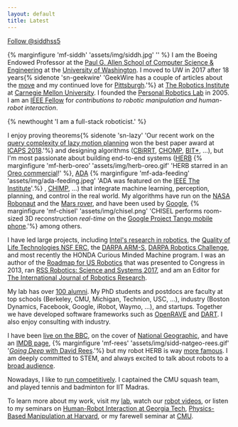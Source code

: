 ```yaml
---
layout: default
title: Latest
---
```

<a href="https://twitter.com/siddhss5?ref_src=twsrc%5Etfw" class="twitter-follow-button" data-size="large" data-show-count="false">Follow @siddhss5</a><script async src="https://platform.twitter.com/widgets.js" charset="utf-8"></script>

{% marginfigure 'mf-siddh' 'assets/img/siddh.jpg' ''  %}
I am the Boeing Endowed Professor at the [Paul G. Allen School of Computer Science & Engineering](https://www.cs.washington.edu/) at the [University of Washington](https://www.washington.edu/). I moved to UW in 2017 after 18 years{% sidenote 'sn-geekwire' 'GeekWire has a couple of articles about the [move](https://www.geekwire.com/2017/robotics-expert-moves-entire-team-university-washington-including-famous-oreo-cracking-robot/) and my continued love for [Pittsburgh](https://www.geekwire.com/2018/pittsburgh-profile-robotics-expert-sidd-srinivasa-love-steel-city-leap-seattle/).'%} at [The Robotics Institute](https://www.ri.cmu.edu/) at [Carnegie Mellon University](https://www.cmu.edu/). I founded the 
[Personal Robotics Lab](https://personalrobotics.cs.washington.edu/) in 2005. I am an [IEEE Fellow](https://www.washington.edu/news/2017/11/28/two-uw-professors-elevated-to-ieee-fellows/) for _contributions to robotic manipulation and human-robot interaction_.

{% newthought 'I am a full-stack roboticist.' %} 

I enjoy proving theorems{% sidenote 'sn-lazy' 'Our recent work on the [query complexity of lazy motion planning](https://personalrobotics.cs.washington.edu/publications/haghtalab2018laziness.pdf) won the best paper award at [ICAPS 2018](http://icaps18.icaps-conference.org/).'%} and designing algorithms 
([CBiRRT](https://personalrobotics.cs.washington.edu/publications/berenson2011task.pdf),
[CHOMP](https://personalrobotics.cs.washington.edu/publications/zucker2013chomp.pdf),
[BIT*](https://personalrobotics.cs.washington.edu/publications/gammell2015bitstar.pdf), ...), 
but I'm most passionate about building end-to-end systems 
([HERB](https://personalrobotics.cs.washington.edu/publications/srinivasa2012herb.pdf)
{% marginfigure 'mf-herb-oreo' 'assets/img/herb-oreo.gif' 'HERB starred in an [Oreo commercial](https://vimeo.com/63348513)!'   %},
[ADA](https://personalrobotics.cs.washington.edu/publications/herlant2016modeswitching.pdf)
{% marginfigure 'mf-ada-feeding' 'assets/img/ada-feeding.jpeg' 'ADA was featured on the [IEEE The Institute](http://theinstitute.ieee.org/technology-topics/robotics/ieee-members-build-robots-to-help-people-with-disabilities-live-independently)'.%}
,
[CHIMP](https://personalrobotics.cs.washington.edu/publications/stentz2015chimp.pdf), ...) that integrate machine learning, perception, planning, and control in the real world. 
My algorithms have run on the [NASA Robonaut](https://personalrobotics.cs.washington.edu/publications/koval2015mpf.pdf)
and the [Mars rover](https://personalrobotics.cs.washington.edu/publications/king2016objectcentric.pdf), and have been used by [Google](https://personalrobotics.cs.washington.edu/publications/klingensmith2015chisel.pdf),
{% marginfigure 'mf-chisel' 'assets/img/chisel.png' 'CHISEL performs room-sized 3D reconstruction _real-time_ on the [Google Project Tango mobile phone](https://www.youtube.com/watch?v=3BNOsxMZD14).'%} among others.

I have led large projects, including [Intel's research in robotics](https://www.youtube.com/watch?v=P-4PTyQ8RX8), the [Quality of Life Technologies NSF ERC](https://personalrobotics.cs.washington.edu/publications/srinivasa2012herb.pdf), the [DARPA ARM-S](https://personalrobotics.cs.washington.edu/publications/king2013pregrasp.pdf), [DARPA Robotics Challenge](https://personalrobotics.cs.washington.edu/publications/dellin2014guided.pdf), and most recently the HONDA Curious Minded Machine program. I was an author of the [Roadmap for US Robotics](http://archive2.cra.org/ccc/files/docs/2013-Robotics-Roadmap) that was presented to Congress in 2013, ran [RSS Robotics: Science and Systems 2017](http://rss2017.lids.mit.edu/), and am an Editor for [The International Journal of Robotics Research](http://journals.sagepub.com/home/ijr).

My lab has over [100 alumni](https://personalrobotics.cs.washington.edu/people/). My PhD students and postdocs are faculty at top schools (Berkeley, CMU, Michigan, Technion, USC, ...), industry (Boston Dynamics, Facebook, Google, iRobot, Waymo, ...), and startups. 
Together we have developed software frameworks such as [OpenRAVE](http://openrave.org/) and [DART](https://dartsim.github.io/).
I also enjoy consulting with industry. 

I have been [live on the BBC](https://twitter.com/HERB_UW/status/931711971732307968), on the cover of [National Geographic](https://www.nationalgeographic.com/magazine/2011/08/robots/), and have an [IMDB page,](https://www.imdb.com/name/nm7961061/)
{% marginfigure 'mf-rees' 'assets/img/sidd-natgeo-rees.gif' '[_Going Deep_ with David Rees](https://www.businessinsider.com.au/robot-herb-opens-a-refrigerator-door-2014-7).'%} but my robot HERB is way [more famous](https://personalrobotics.cs.washington.edu/press/). I am deeply committed to STEM, and always excited to talk about robots to a [broad audience](https://www.youtube.com/watch?v=25OQuThxKCc).

Nowadays, I like to [run competitively](https://www.athlinks.com/athletes/130400313). I captained the CMU squash team, and played tennis and badminton for IIT Madras.

To learn more about my work, visit my [lab](https://personalrobotics.cs.washington.edu/), watch our [robot videos](https://personalrobotics.cs.washington.edu/videos/), or listen to my seminars on [Human-Robot Interaction at Georgia Tech](https://mediaspace.gatech.edu/media/Physics-based+Manipulation+with+and+Around+People+-+Siddhartha+Srinivasa/), [Physics-Based Manipulation at Harvard](https://video.seas.harvard.edu/media/%5BCS%5D+2016-09-15+Siddhartha+Srinivasa/1_a0a0amln/13151421), or my farewell seminar at [CMU](https://www.youtube.com/watch?v=--PIIkzufaQ).  


